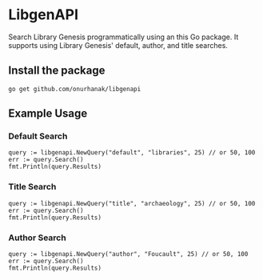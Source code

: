 # LibgenAPI

Search Library Genesis programmatically using an this Go package. It supports using Library Genesis' default, author, and title searches.

## Install the package

    go get github.com/onurhanak/libgenapi

## Example Usage

### Default Search
  
    query := libgenapi.NewQuery("default", "libraries", 25) // or 50, 100
    err := query.Search()
    fmt.Println(query.Results)

### Title Search

    query := libgenapi.NewQuery("title", "archaeology", 25) // or 50, 100
    err := query.Search()
    fmt.Println(query.Results)

### Author Search
  
    query := libgenapi.NewQuery("author", "Foucault", 25) // or 50, 100
    err := query.Search()
    fmt.Println(query.Results)


